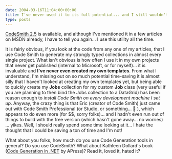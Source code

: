 ```yaml
---
date: 2004-03-16T11:04:00+00:00
title: I've never used it to its full potential... and I still wouldn't do without it...
type: posts
---
```

[CodeSmith 2.5](https://www.ericjsmith.net/codesmith/) is available, and although I've mentioned it in a few articles on MSDN already, I have to tell you again... I use this utility all the time.

It is fairly obvious, if you look at the code from any one of my articles, that I use Code Smith to generate my strongly typed collections in almost every single project. What isn't obvious is how often I use it in my own projects that never get published (internal to Microsoft, or for myself)... it is invaluable and **I've never even created my own templates**. From what I understand, I'm missing out on so much potential time-saving it is almost silly that I haven't looked at creating my own templates yet, but being able to quickly create my **Jobs** collection for my custom **Job** class (very useful if you are planning to then bind the Jobs collection to a DataGrid) has been reason enough to _install Code Smith on every development machine I set up_. Anyway, the crazy thing is that Eric (creator of Code Smith) just came out with Code Smith Professional (or Studio, or something... 🙂 ), which appears to do even more (for $$, sorry folks)... and I hadn't even run out of things to build with the free version (which hasn't gone away... no worries) ... yikes. Well, I should really spend some time looking at it... I hate the thought that I could be saving a ton of time and I'm not!

What about you folks, how much do you use Code Generation tools in general? Do you use CodeSmith? What about Kathleen Dollard's book ([Code Generation in .NET](https://www.amazon.com/exec/obidos/ASIN/1590591372/duncanmackenz-20?creative=125581&camp=2321&link_code=as1) by APress)? Read it, loved it, hated it?
